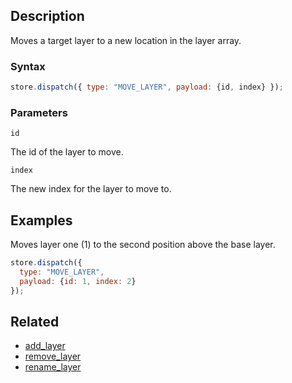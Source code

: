 ## Description

Moves a target layer to a new location in the layer array.

### Syntax

```js
store.dispatch({ type: "MOVE_LAYER", payload: {id, index} });
```

### Parameters

`id`

The id of the layer to move.

`index`

The new index for the layer to move to.

## Examples

Moves layer one (1) to the second position above the base layer.

```js
store.dispatch({
  type: "MOVE_LAYER",
  payload: {id: 1, index: 2}
});
```

## Related

- [add_layer](./add_layer.md)
- [remove_layer](./remove_layer.md)
- [rename_layer](./rename_layer.md)
